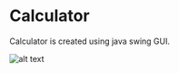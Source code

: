 # Calculator
Calculator is created using java swing GUI.


![alt text](https://encrypted-tbn0.gstatic.com/images?q=tbn%3AANd9GcQ3m4cE9R2-VazboSPN7glKFdujegNywZZWOBhhhmXDUDrQMzeF)
